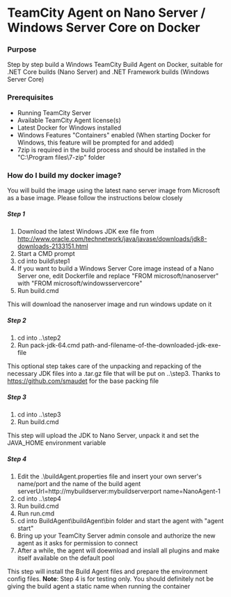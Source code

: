 # TeamCity Agent on Nano Server / Windows Server Core on Docker

### Purpose
Step by step build a Windows TeamCity Build Agent on Docker, suitable for .NET Core builds (Nano Server) and .NET Framework builds (Windows Server Core)

### Prerequisites
* Running TeamCity Server
* Available TeamCity Agent license(s)
* Latest Docker for Windows installed
* Windows Features "Containers" enabled (When starting Docker for Windows, this feature will be prompted for and added)
* 7zip is required in the build process and should be installed in the "C:\Program files\7-zip" folder

### How do I build my docker image?
You will build the image using the latest nano server image from Microsoft as a base image. Please follow the instructions below closely
##### Step 1
1. Download the latest Windows JDK exe file from http://www.oracle.com/technetwork/java/javase/downloads/jdk8-downloads-2133151.html
2. Start a CMD prompt
3. cd into build\step1
4. If you want to build a Windows Server Core image instead of a Nano Server one, edit Dockerfile and replace "FROM microsoft/nanoserver" with "FROM microsoft/windowsservercore"
5. Run build.cmd

This will download the nanoserver image and run windows update on it
##### Step 2
1. cd into ..\step2
2. Run pack-jdk-64.cmd path-and-filename-of-the-downloaded-jdk-exe-file

This optional step takes care of the unpacking and repacking of the necessary JDK files into a .tar.gz file that will be put on ..\step3. Thanks to https://github.com/smaudet for the base packing file
##### Step 3
1. cd into ..\step3
2. Run build.cmd

This step will upload the JDK to Nano Server, unpack it and set the JAVA_HOME environment variable
##### Step 4
1. Edit the .\buildAgent.properties file and insert your own server's name/port and the name of the build agent
serverUrl=http://mybuildserver:mybuildserverport
name=NanoAgent-1
2. cd into ..\step4
3. Run build.cmd
4. Run run.cmd
5. cd into BuildAgent\buildAgent\bin folder and start the agent with "agent start"
6. Bring up your TeamCity Server admin console and authorize the new agent as it asks for permission to connect
7. After a while, the agent will doewnload and inslall all plugins and make itself available on the default pool

This step will install the Build Agent files and prepare the environment config files. **Note**: Step 4 is for testing only. You should definitely not be giving the build agent a static name when running the container

